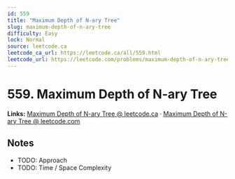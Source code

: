```yaml
--- 
id: 559
title: "Maximum Depth of N-ary Tree"
slug: maximum-depth-of-n-ary-tree
difficulty: Easy
lock: Normal
source: leetcode.ca
leetcode_ca_url: https://leetcode.ca/all/559.html
leetcode_url: https://leetcode.com/problems/maximum-depth-of-n-ary-tree/
---
```


# 559. Maximum Depth of N-ary Tree

**Links:** [Maximum Depth of N-ary Tree @ leetcode.ca](https://leetcode.ca/all/559.html) · [Maximum Depth of N-ary Tree @ leetcode.com](https://leetcode.com/problems/maximum-depth-of-n-ary-tree/)

## Notes
- TODO: Approach
- TODO: Time / Space Complexity
